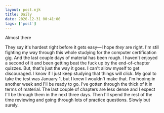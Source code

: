 ```yaml
---
layout: post.njk
title: Daily
date: 2020-12-31 00:41:00
tags: ['post']
---
```

<!-- Excerpt Start -->
Almost there
<!-- Excerpt End -->

They say it's hardest right before it gets easy—I hope *they* are right. I'm still fighting my way through this whole studying for the computer certification gig. And the last couple days of material has been rough. I haven't enjoyed a second of it and been getting beat the fuck up by the end-of-chapter quizzes. But, that's just the way it goes. I can't allow myself to get discouraged. I know if I just keep studying that things will click. My goal to take the test was January 1, but I knew I wouldn't make that. I'm hoping in another week and I'll be ready to go. I've gotten through the thick of it in terms of material. The last couple of chapters are less dense and I expect I'll be through them in the next three days. Then I'll spend the rest of the time reviewing and going through lots of practice questions. Slowly but surely.
